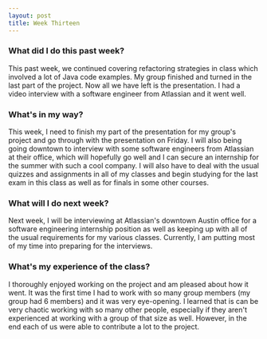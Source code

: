 ```yaml
---
layout: post
title: Week Thirteen
---
```


### What did I do this past week?
This past week, we continued covering refactoring strategies in class which involved a lot of Java code examples. My group finished and turned in the last part of the project. Now all we have left is the presentation. I had a video interview with a software engineer from Atlassian and it went well.

### What's in my way?
This week, I need to finish my part of the presentation for my group's project and go through with the presentation on Friday. I will also being going downtown to interview with some software engineers from Atlassian at their office, which will hopefully go well and I can secure an internship for the summer with such a cool company. I will also have to deal with the usual quizzes and assignments in all of my classes and begin studying for the last exam in this class as well as for finals in some other courses.

### What will I do next week?
Next week, I will be interviewing at Atlassian's downtown Austin office for a software engineering internship position as well as keeping up with all of the usual requirements for my various classes. Currently, I am putting most of my time into preparing for the interviews.

### What's my experience of the class?
I thoroughly enjoyed working on the project and am pleased about how it went. It was the first time I had to work with so many group members (my group had 6 members) and it was very eye-opening. I learned that is can be very chaotic working with so many other people, especially if they aren't experienced at working with a group of that size as well. However, in the end each of us were able to contribute a lot to the project.

